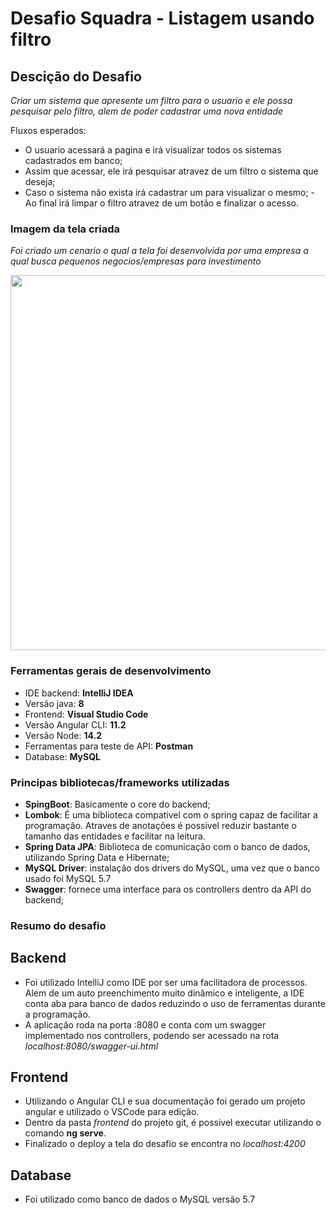 # Desafio Squadra - Listagem usando filtro

## Descição do Desafio

*Criar um sistema que apresente um filtro para o usuario e ele possa pesquisar pelo filtro, alem de poder cadastrar uma nova entidade*

Fluxos esperados:
- O usuario acessará a pagina e irá visualizar todos os sistemas cadastrados em banco;
- Assim que acessar, ele irá pesquisar atravez de um filtro o sistema que deseja;
- Caso o sistema não exista irá cadastrar um para visualizar o mesmo;
-Ao final irá limpar o filtro atravez de um botão e finalizar o acesso.

### Imagem da tela criada
*Foi criado um cenario o qual a tela foi desenvolvida por uma empresa a qual busca pequenos negocios/empresas para investimento*

<p align="center">
  <img height="600px" src="https://github.com/bruno-bh/DesafioSquadra/homeDesafio.png" />
</p>


### Ferramentas gerais de desenvolvimento

- IDE backend: **IntelliJ IDEA**
- Versão java: **8**
- Frontend: **Visual Studio Code**
- Versão Angular CLI: **11.2**
- Versão Node: **14.2**
- Ferramentas para teste de API: **Postman**
- Database: **MySQL**

### Principas bibliotecas/frameworks utilizadas

- **SpingBoot**: Basicamente o core do backend;
- **Lombok**: É uma biblioteca compativel com o spring capaz de facilitar a programação. Atraves de anotações é possivel reduzir bastante o tamanho das entidades e facilitar na leitura.
- **Spring Data JPA**: Biblioteca de comunicação com o banco de dados, utilizando Spring Data e Hibernate;
- **MySQL Driver**: instalação dos drivers do MySQL, uma vez que o banco usado foi MySQL 5.7
- **Swagger**: fornece uma interface para os controllers dentro da API do backend;


### Resumo do desafio
## Backend

  - Foi utilizado IntelliJ como IDE por ser uma facilitadora de processos. Alem de um auto preenchimento muito dinâmico e inteligente, a IDE conta aba para banco de dados reduzindo o uso de ferramentas durante a programação.
  - A aplicação roda na porta :8080 e conta com um swagger implementado nos controllers, podendo ser acessado na rota
  *localhost:8080/swagger-ui.html*

## Frontend

- Utilizando o Angular CLI e sua documentação foi gerado um projeto angular e utilizado o VSCode para edição.
- Dentro da pasta *frontend* do projeto git, é possivel executar utilizando o comando **ng serve**.
- Finalizado o deploy a tela do desafio se encontra no *localhost:4200*

## Database

- Foi utilizado como banco de dados o MySQL versão 5.7